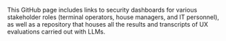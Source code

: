 This GitHub page includes links to security dashboards for various stakeholder roles (terminal operators, house managers, and IT personnel), as well as a repository that houses all the results and transcripts of UX evaluations carried out with LLMs. 
